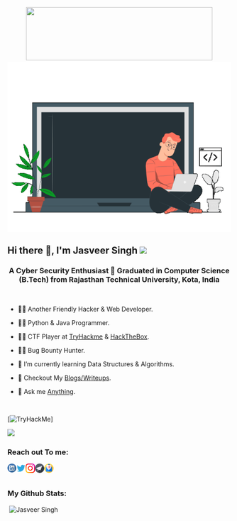 <p align="center"><img src="https://user-images.githubusercontent.com/86272521/158034188-0fc92842-843e-44ef-8d26-c4ffea0c3038.gif" width="420" height="120"/>

<img align="center" alt="GIF" width="512" height="384" src="https://raw.githubusercontent.com/an0nv33r/an0nv33r/main/assets/portfolio.gif" />

<h2 align="left"> Hi there 👋, I'm Jasveer Singh <img src="https://media.giphy.com/media/mGcNjsfWAjY5AEZNw6/giphy.gif" width="50"></h2>

<h3 align="center">A Cyber Security Enthusiast 🤖 Graduated in Computer Science (B.Tech) from Rajasthan Technical University, Kota, India</h3>
<br />

- 👨‍💻 Another Friendly Hacker & Web Developer.

- 👨‍💻 Python & Java Programmer.

- 👨‍💻 CTF Player at [TryHackme](https://tryhackme.com/p/IamJasveer) & [HackTheBox](https://app.hackthebox.com/profile/651015).

- 🐱‍💻 Bug Bounty Hunter.

- 🌱 I’m currently learning Data Structures & Algorithms.

- 📝 Checkout My [Blogs/Writeups](https://oyeecoder.blogspot.com/).

- 💬 Ask me [Anything](https://oyeecoder.blogspot.com/p/get-in-touch.html).

<br>

[<img src="https://tryhackme-badges.s3.amazonaws.com/IamJasveer.png" alt="TryHackMe">]

<!--
</br>
<a href="https://twitter.com/an0nv33r"><img src="https://img.shields.io/twitter/follow/an0nv33r?label=Twitter&style=social" alt="Twitter"></a>
<br>
 -->

<img src=https://media.giphy.com/media/3oEjHWpiVIOGXT5l9m/giphy.gif width="400">
</br>

<h3 align="left"> Reach out To me:</h3>

<a href="https://www.linkedin.com/in/an0nv33r">
  <img align="left" alt="Jasveer Singh | Linkedin" width="20px" src="https://raw.githubusercontent.com/an0nv33r/an0nv33r/main/assets/linkedin.svg" />
</a>

<a href="https://twitter.com/an0nv33r">
  <img align="left" alt="Jasveer Singh | Twitter" width="21px" src="https://raw.githubusercontent.com/an0nv33r/an0nv33r/main/assets/twitter.svg" />
</a>

<a href="https://instagram.com/iamveer.me">
  <img align="left" alt="Jasveer Singh | Instagram" width="21px" src="https://raw.githubusercontent.com/an0nv33r/an0nv33r/main/assets/instagram.svg" />
</a>

<a href="https://t.me/an0nv33r">
  <img align="left" alt="Jasveer Singh | Telegram" width="21px" src="https://raw.githubusercontent.com/an0nv33r/an0nv33r/main/assets/telegram.png" />
</a>

<a href="mailto:veer@cyberdude.com">
  <img align="left" alt="Jasveer Singh | Email" width="21px" src="https://raw.githubusercontent.com/an0nv33r/an0nv33r/main/assets/email.svg" />
</a>

<br />
<br />

<h3 align="left"> My Github Stats:</h3>

<p>&nbsp;<img align="center" src="https://github-readme-stats.vercel.app/api?username=an0nv33r&show_icons=true&count_private=true&theme=dark" alt="Jasveer Singh" /></p>
